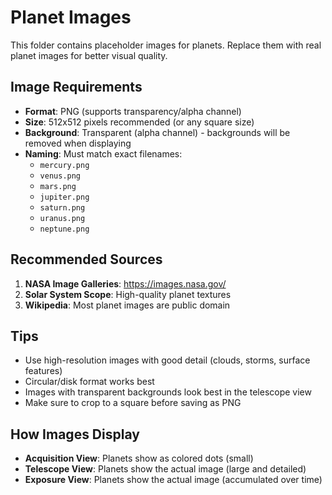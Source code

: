 # Planet Images

This folder contains placeholder images for planets. Replace them with real planet images for better visual quality.

## Image Requirements

- **Format**: PNG (supports transparency/alpha channel)
- **Size**: 512x512 pixels recommended (or any square size)
- **Background**: Transparent (alpha channel) - backgrounds will be removed when displaying
- **Naming**: Must match exact filenames:
  - `mercury.png`
  - `venus.png`
  - `mars.png`
  - `jupiter.png`
  - `saturn.png`
  - `uranus.png`
  - `neptune.png`

## Recommended Sources

1. **NASA Image Galleries**: https://images.nasa.gov/
2. **Solar System Scope**: High-quality planet textures
3. **Wikipedia**: Most planet images are public domain

## Tips

- Use high-resolution images with good detail (clouds, storms, surface features)
- Circular/disk format works best
- Images with transparent backgrounds look best in the telescope view
- Make sure to crop to a square before saving as PNG

## How Images Display

- **Acquisition View**: Planets show as colored dots (small)
- **Telescope View**: Planets show the actual image (large and detailed)
- **Exposure View**: Planets show the actual image (accumulated over time)

